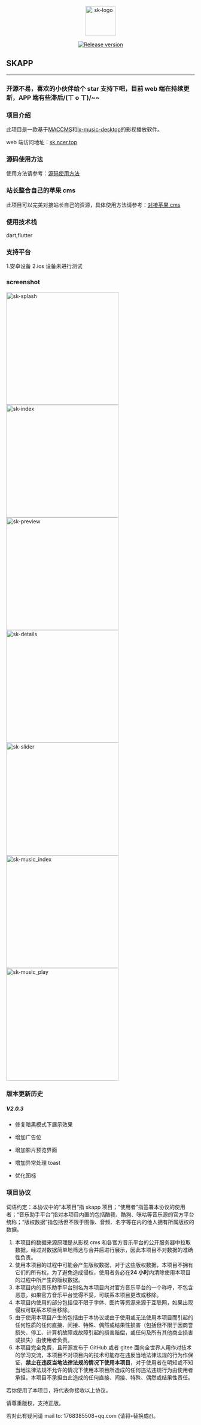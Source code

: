 <p align="center"><a href="https://github.com/Mockingbird1234/skapp"><img width="80" src="./images/icon.png" alt="sk-logo"></a></p>

<p align="center">
  <a href="https://github.com/Mockingbird1234/skapp/releases"><img src="https://img.shields.io/github/v/release/Mockingbird1234/skapp.svg" alt="Release version"></a>
</p>

## SKAPP

<hr />

### 开源不易，喜欢的小伙伴给个 star 支持下吧，目前 web 端在持续更新，APP 端有些滞后/(ㄒ o ㄒ)/~~

### 项目介绍

此项目是一款基于[MACCMS](https://github.com/magicblack/maccms10/)和[lx-music-desktop](https://github.com/lyswhut/lx-music-desktop)的影视播放软件。

web 端访问地址：[sk.ncer.top](http://sk.ncer.top)

### 源码使用方法

使用方法请参考：[源码使用方法](https://github.com/Mockingbird1234/skapp/blob/master/INSTALL.md)

### 站长整合自己的苹果 cms

此项目可以完美对接站长自己的资源，具体使用方法请参考：[对接苹果 cms](https://github.com/Mockingbird1234/skapp/blob/master/MACCMS.md)

### 使用技术栈

dart,flutter

### 支持平台

1.安卓设备
2.ios 设备未进行测试

### screenshot

<div>
<img width="300" src="./images/splash.jpg" alt="sk-splash" style="margin-right:10px;display:inline-block;"/>
<img width="300" src="./images/index.jpg" alt="sk-index"  style="margin-right:10px;display:inline-block;"/>
<img width="300" src="./images/preview.jpg" alt="sk-preview"  style="margin-right:10px;display:inline-block;"/>
<img width="300" src="./images/details.jpg" alt="sk-details"  style="margin-right:10px;display:inline-block;"/>
<img width="300" src="./images/slider.jpg" alt="sk-slider"  style="margin-right:10px;display:inline-block;"/>
<img width="300" src="./images/music_index.jpg" alt="sk-music_index"  style="margin-right:10px;display:inline-block;"/>
<img width="300" src="./images/music_play.jpg" alt="sk-music_play"  style="margin-right:10px;display:inline-block;"/>
</div>

### 版本更新历史

##### V2.0.3

- 修复暗黑模式下展示效果

- 增加广告位

- 增加影片预览界面

- 增加异常处理 toast

- 优化图标

### 项目协议

词语约定：本协议中的“本项目”指 skapp 项目；“使用者”指签署本协议的使用者；“音乐助手平台”指对本项目内置的包括酷我、酷狗、咪咕等音乐源的官方平台统称；“版权数据”指包括但不限于图像、音频、名字等在内的他人拥有所属版权的数据。

1. 本项目的数据来源原理是从影视 cms 和各官方音乐平台的公开服务器中拉取数据，经过对数据简单地筛选与合并后进行展示，因此本项目不对数据的准确性负责。
2. 使用本项目的过程中可能会产生版权数据，对于这些版权数据，本项目不拥有它们的所有权，为了避免造成侵权，使用者务必在**24 小时**内清除使用本项目的过程中所产生的版权数据。
3. 本项目内的音乐助手平台别名为本项目内对官方音乐平台的一个称呼，不包含恶意，如果官方音乐平台觉得不妥，可联系本项目更改或移除。
4. 本项目内使用的部分包括但不限于字体、图片等资源来源于互联网，如果出现侵权可联系本项目移除。
5. 由于使用本项目产生的包括由于本协议或由于使用或无法使用本项目而引起的任何性质的任何直接、间接、特殊、偶然或结果性损害（包括但不限于因商誉损失、停工、计算机故障或故障引起的损害赔偿，或任何及所有其他商业损害或损失）由使用者负责。
6. 本项目完全免费，且开源发布于 GitHub 或者 gitee 面向全世界人用作对技术的学习交流，本项目不对项目内的技术可能存在违反当地法律法规的行为作保证，**禁止在违反当地法律法规的情况下使用本项目**，对于使用者在明知或不知当地法律法规不允许的情况下使用本项目所造成的任何违法违规行为由使用者承担，本项目不承担由此造成的任何直接、间接、特殊、偶然或结果性责任。

若你使用了本项目，将代表你接收以上协议。

请尊重版权，支持正版。<br>

若对此有疑问请 mail to: 1768385508+qq.com (请将`+`替换成`@`)。

